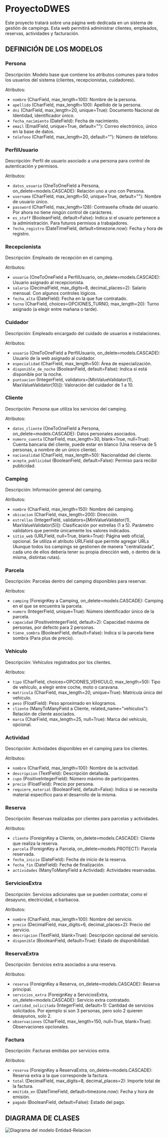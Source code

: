 # ProyectoDWES
Este proyecto tratará sobre una página web dedicada en un sistema de gestión de campings.
Esta web permitirá administrar clientes, empleados, reservas, actividades y facturación.

## DEFINICIÓN DE LOS MODELOS
### **Persona** 
Descripción: 
Modelo base que contiene los atributos comunes para todos los usuarios del sistema (clientes, recepcionistas, cuidadores).

Atributos:
- `nombre` (CharField, max_length=100): Nombre de la persona.
- `apellido` (CharField, max_length=100): Apellido de la persona.
- `dni` (CharField, max_length=20, unique=True): Documento Nacional de Identidad, identificador único.
- `fecha_nacimiento` (DateField): Fecha de nacimiento.
- `email` (EmailField, unique=True, default=""): Correo electrónico, único en la base de datos.
- `telefono` (CharField, max_length=20, default=""): Número de teléfono.

### **PerfilUsuario**
Descripción: 
Perfil de usuario asociado a una persona para control de autenticación y permisos.

Atributos:
- `datos_usuario` (OneToOneField a Persona, on_delete=models.CASCADE): Relación uno a uno con Persona.
- `username` (CharField, max_length=50, unique=True, default=""): Nombre de usuario único.
- `password` (CharField, max_length=128): Contraseña cifrada del usuario. Por ahora no tiene ningún control de carácteres.
- `es_staff` (BooleanField, default=False): Indica si el usuario pertenece a la administración. Para futuros permisos a trabajadores.
- `fecha_registro` (DateTimeField, default=timezone.now): Fecha y hora de registro.

### **Recepcionista**
Descripción: 
Empleado de recepción en el camping.

Atributos:
- `usuario` (OneToOneField a PerfilUsuario, on_delete=models.CASCADE): Usuario asignado al recepcionista.
- `salario` (DecimalField, max_digits=8, decimal_places=2): Salario mensual. Con algunos controles lógicos.
- `fecha_alta` (DateField): Fecha en la que fue contratado.
- `turno` (CharField, choices=OPCIONES_TURNO, max_length=20): Turno asignado (a elegir entre mañana o tarde).

### **Cuidador**
Descripción: 
Empleado encargado del cuidado de usuarios e instalaciones.

Atributos:
- `usuario` (OneToOneField a PerfilUsuario, on_delete=models.CASCADE): Usuario de la web asignado al cuidador.
- `especialidad` (CharField, max_length=50): Área de especialización. 
- `disponible_de_noche` (BooleanField, default=False): Indica si está disponible por la noche.
- `puntuacion` (IntegerField, validators=[MinValueValidator(1), MaxValueValidator(10)]): Valoración del cuidador de 1 a 10.

### **Cliente**
Descripción: 
Persona que utiliza los servicios del camping.

Atributos:
- `datos_cliente` (OneToOneField a Persona, on_delete=models.CASCADE): Datos personales asociados.
- `numero_cuenta` (CharField, max_length=30, blank=True, null=True): Cuenta bancaria del cliente, puede estar en blanco (Una reserva de 5 personas, a nombre de un único cliente).
- `nacionalidad` (CharField, max_length=50): Nacionalidad del cliente.
- `acepta_publicidad` (BooleanField, default=False): Permiso para recibir publicidad.

### **Camping**
Descripción: 
Información general del camping.

Atributos:
- `nombre` (CharField, max_length=150): Nombre del camping.
- `ubicacion` (CharField, max_length=200): Dirección.
- `estrellas` (IntegerField, validators=[MinValueValidator(1), MaxValueValidator(5)]): Clasificación por estrellas (1 a 5). Parámetro validators que permite únicamente los valores indicados.
- `sitio_web` (URLField, null=True, blank=True): Página web oficial, opcional. Se utiliza el atributo URLField que permite agregar URLs (Aunque todos los campings se gestionen de manera "centralizada", cada uno de ellos debería tener su propia dirección web, o dentro de la misma, distintas rutas).

### **Parcela**
Descripción: 
Parcelas dentro del camping disponibles para reservar.

Atributos:
- `camping` (ForeignKey a Camping, on_delete=models.CASCADE): Camping en el que se encuentra la parcela.
- `numero` (IntegerField, unique=True): Número identificador único de la parcela.
- `capacidad` (PositiveIntegerField, default=2): Capacidad máxima de personas, por defecto para 2 personas.
- `tiene_sombra` (BooleanField, default=False): Indica si la parcela tiene sombra (Para plus de precio).

### **Vehiculo**
Descripción: 
Vehículos registrados por los clientes.

Atributos:
- `tipo` (CharField, choices=OPCIONES_VEHICULO, max_length=50): Tipo de vehículo, a elegir entre coche, moto o caravana.
- `matricula` (CharField, max_length=20, unique=True): Matrícula única del vehículo.
- `peso` (FloatField): Peso aproximado en kilogramos.
- `cliente` (ManyToManyField a Cliente, related_name="vehiculos"): Relación de cliente asociados.
- `marca` (CharField, max_length=25, null=True): Marca del vehículo, opcional.

### **Actividad**
Descripción: 
Actividades disponibles en el camping para los clientes.

Atributos:
- `nombre` (CharField, max_length=100): Nombre de la actividad.
- `descripcion` (TextField): Descripción detallada.
- `cupo` (PositiveIntegerField): Número máximo de participantes.
- `precio` (FloatField): Precio por persona.
- `requiere_material` (BooleanField, default=False): Indica si se necesita material específico para el desarrollo de la misma.

### **Reserva**
Descripción: 
Reservas realizadas por clientes para parcelas y actividades.

Atributos:
- `cliente` (ForeignKey a Cliente, on_delete=models.CASCADE): Cliente que realiza la reserva.
- `parcela` (ForeignKey a Parcela, on_delete=models.PROTECT): Parcela reservada.
- `fecha_inicio` (DateField): Fecha de inicio de la reserva.
- `fecha_fin` (DateField): Fecha de finalización.
- `actividades` (ManyToManyField a Actividad): Actividades reservadas.

### **ServiciosExtra**
Descripción: 
Servicios adicionales que se pueden contratar, como el desayuno, electricidad, o barbacoa.

Atributos:
- `nombre` (CharField, max_length=100): Nombre del servicio.
- `precio` (DecimalField, max_digits=6, decimal_places=2): Precio del servicio.
- `descripcion` (TextField, blank=True): Descripción opcional del servicio.
- `disponible` (BooleanField, default=True): Estado de disponibilidad.

### **ReservaExtra**
Descripción: 
Servicios extra asociados a una reserva.

Atributos:
- `reserva` (ForeignKey a Reserva, on_delete=models.CASCADE): Reserva principal.
- `servicios_extra` (ForeignKey a ServiciosExtra, on_delete=models.CASCADE): Servicio extra contratado.
- `cantidad_solicitada` (IntegerField, default=1): Cantidad de servicios solicitados. Por ejemplo si son 3 personas, pero solo 2 quieren desayunos, solo 2.
- `observaciones` (CharField, max_length=150, null=True, blank=True): Observaciones opcionales.

### **Factura**
Descripción:
Facturas emitidas por servicios extra.

Atributos:
- `reserva` (ForeignKey a ReservaExtra, on_delete=models.CASCADE): Reserva extra a la que corresponde la factura.
- `total` (DecimalField, max_digits=8, decimal_places=2): Importe total de la factura.
- `emitida_en` (DateTimeField, default=timezone.now): Fecha y hora de emisión.
- `pagado` (BooleanField, default=False): Estado del pago.

## DIAGRAMA DE CLASES
![Diagrama del modelo Entidad-Relacion](diagrama/ModeloE_R_Camping.png)
